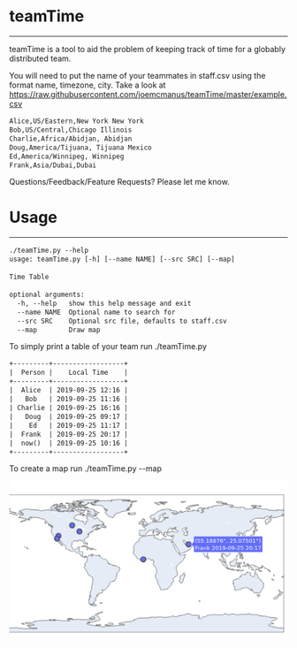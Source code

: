 # teamTime
----

teamTime is a tool to aid the problem of keeping track of time for a globably distributed team. 

You will need to put the name of your teammates in staff.csv using the format name, timezone, city. Take a look at https://raw.githubusercontent.com/joemcmanus/teamTime/master/example.csv

    Alice,US/Eastern,New York New York
    Bob,US/Central,Chicago Illinois
    Charlie,Africa/Abidjan, Abidjan
    Doug,America/Tijuana, Tijuana Mexico
    Ed,America/Winnipeg, Winnipeg
    Frank,Asia/Dubai,Dubai

Questions/Feedback/Feature Requests? Please let me know. 

# Usage 
----

    ./teamTime.py --help 
    usage: teamTime.py [-h] [--name NAME] [--src SRC] [--map]
    
    Time Table
    
    optional arguments:
      -h, --help   show this help message and exit
      --name NAME  Optional name to search for
      --src SRC    Optional src file, defaults to staff.csv
      --map        Draw map	

To simply print a table of your team run ./teamTime.py

    +---------+------------------+
    |  Person |    Local Time    |
    +---------+------------------+
    |  Alice  | 2019-09-25 12:16 |
    |   Bob   | 2019-09-25 11:16 |
    | Charlie | 2019-09-25 16:16 |
    |   Doug  | 2019-09-25 09:17 |
    |    Ed   | 2019-09-25 11:17 |
    |  Frank  | 2019-09-25 20:17 |
    |  now()  | 2019-09-25 10:16 |
    +---------+------------------+


To create a map run ./teamTime.py --map 

![alt_tag](https://github.com/joemcmanus/teamTime/blob/master/map.png)


      
